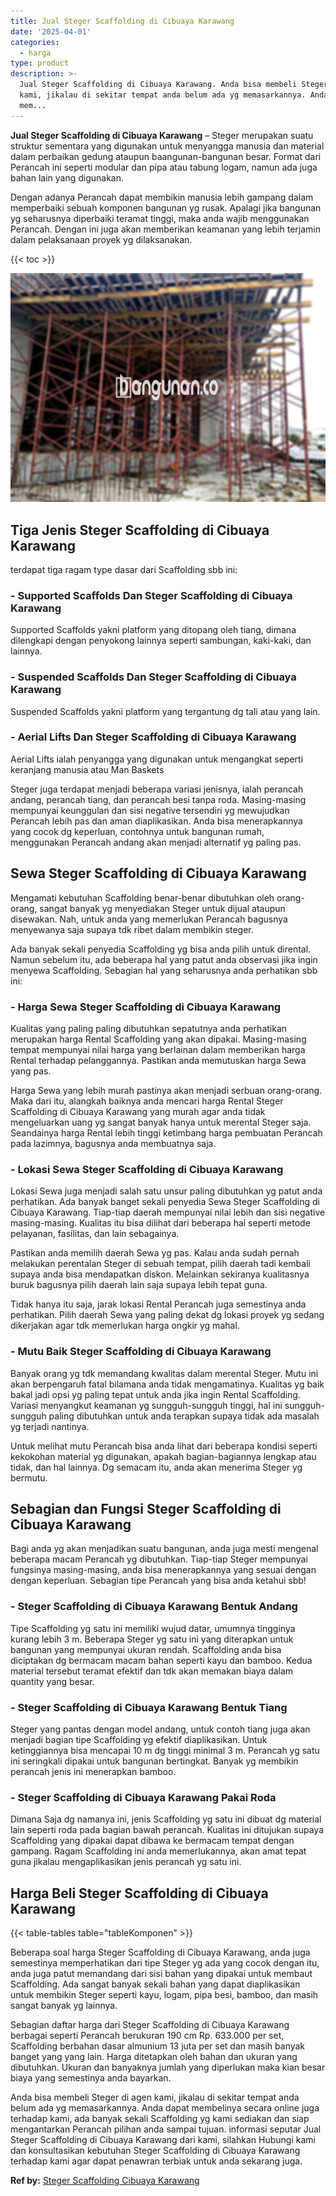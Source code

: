 ```yaml
---
title: Jual Steger Scaffolding di Cibuaya Karawang
date: '2025-04-01'
categories:
  - harga
type: product
description: >-
  Jual Steger Scaffolding di Cibuaya Karawang. Anda bisa membeli Steger di agen
  kami, jikalau di sekitar tempat anda belum ada yg memasarkannya. Anda dapat
  mem...
---
```


**Jual Steger Scaffolding di Cibuaya Karawang** – Steger merupakan suatu struktur sementara yang digunakan untuk menyangga manusia dan material dalam perbaikan gedung ataupun baangunan-bangunan besar. Format dari Perancah ini seperti modular dan pipa atau tabung logam, namun ada juga bahan lain yang digunakan.

Dengan adanya Perancah dapat membikin manusia lebih gampang dalam memperbaiki sebuah komponen bangunan yg rusak. Apalagi jika bangunan yg seharusnya diperbaiki teramat tinggi, maka anda wajib menggunakan Perancah. Dengan ini juga akan memberikan keamanan yang lebih terjamin dalam pelaksanaan proyek yg dilaksanakan.

{{< toc >}}

![Jual Steger Scaffolding di Cibuaya Karawang](/images/sewa-scaffolding-steger-28.png)

## Tiga Jenis Steger Scaffolding di Cibuaya Karawang

terdapat tiga ragam type dasar dari Scaffolding sbb ini:

### \- Supported Scaffolds Dan Steger Scaffolding di Cibuaya Karawang

Supported Scaffolds yakni platform yang ditopang oleh tiang, dimana dilengkapi dengan penyokong lainnya seperti sambungan, kaki-kaki, dan lainnya.

### \- Suspended Scaffolds Dan Steger Scaffolding di Cibuaya Karawang

Suspended Scaffolds yakni platform yang tergantung dg tali atau yang lain.

### \- Aerial Lifts Dan Steger Scaffolding di Cibuaya Karawang

Aerial Lifts ialah penyangga yang digunakan untuk mengangkat seperti keranjang manusia atau Man Baskets

Steger juga terdapat menjadi beberapa variasi jenisnya, ialah perancah andang, perancah tiang, dan perancah besi tanpa roda. Masing-masing mempunyai keunggulan dan sisi negative tersendiri yg mewujudkan Perancah lebih pas dan aman diaplikasikan. Anda bisa menerapkannya yang cocok dg keperluan, contohnya untuk bangunan rumah, menggunakan Perancah andang akan menjadi alternatif yg paling pas.

## Sewa Steger Scaffolding di Cibuaya Karawang

Mengamati kebutuhan Scaffolding benar-benar dibutuhkan oleh orang-orang, sangat banyak yg menyediakan Steger untuk dijual ataupun disewakan. Nah, untuk anda yang memerlukan Perancah bagusnya menyewanya saja supaya tdk ribet dalam membikin steger.

Ada banyak sekali penyedia Scaffolding yg bisa anda pilih untuk dirental. Namun sebelum itu, ada beberapa hal yang patut anda observasi jika ingin menyewa Scaffolding. Sebagian hal yang seharusnya anda perhatikan sbb ini:

### \- Harga Sewa Steger Scaffolding di Cibuaya Karawang

Kualitas yang paling paling dibutuhkan sepatutnya anda perhatikan merupakan harga Rental Scaffolding yang akan dipakai. Masing-masing tempat mempunyai nilai harga yang berlainan dalam memberikan harga Rental terhadap pelanggannya. Pastikan anda memutuskan harga Sewa yang pas.

Harga Sewa yang lebih murah pastinya akan menjadi serbuan orang-orang. Maka dari itu, alangkah baiknya anda mencari harga Rental Steger Scaffolding di Cibuaya Karawang yang murah agar anda tidak mengeluarkan uang yg sangat banyak hanya untuk merental Steger saja. Seandainya harga Rental lebih tinggi ketimbang harga pembuatan Perancah pada lazimnya, bagusnya anda membuatnya saja.

### \- Lokasi Sewa Steger Scaffolding di Cibuaya Karawang

Lokasi Sewa juga menjadi salah satu unsur paling dibutuhkan yg patut anda perhatikan. Ada banyak banget sekali penyedia Sewa Steger Scaffolding di Cibuaya Karawang. Tiap-tiap daerah mempunyai nilai lebih dan sisi negative masing-masing. Kualitas itu bisa dilihat dari beberapa hal seperti metode pelayanan, fasilitas, dan lain sebagainya.

Pastikan anda memilih daerah Sewa yg pas. Kalau anda sudah pernah melakukan perentalan Steger di sebuah tempat, pilih daerah tadi kembali supaya anda bisa mendapatkan diskon. Melainkan sekiranya kualitasnya buruk bagusnya pilih daerah lain saja supaya lebih tepat guna.

Tidak hanya itu saja, jarak lokasi Rental Perancah juga semestinya anda perhatikan. Pilih daerah Sewa yang paling dekat dg lokasi proyek yg sedang dikerjakan agar tdk memerlukan harga ongkir yg mahal.

### \- Mutu Baik Steger Scaffolding di Cibuaya Karawang

Banyak orang yg tdk memandang kwalitas dalam merental Steger. Mutu ini akan berpengaruh fatal bilamana anda tidak mengamatinya. Kualitas yg baik bakal jadi opsi yg paling tepat untuk anda jika ingin Rental Scaffolding. Variasi menyangkut keamanan yg sungguh-sungguh tinggi, hal ini sungguh-sungguh paling dibutuhkan untuk anda terapkan supaya tidak ada masalah yg terjadi nantinya.

Untuk melihat mutu Perancah bisa anda lihat dari beberapa kondisi seperti kekokohan material yg digunakan, apakah bagian-bagiannya lengkap atau tidak, dan hal lainnya. Dg semacam itu, anda akan menerima Steger yg bermutu.

## Sebagian dan Fungsi Steger Scaffolding di Cibuaya Karawang

Bagi anda yg akan menjadikan suatu bangunan, anda juga mesti mengenal beberapa macam Perancah yg dibutuhkan. Tiap-tiap Steger mempunyai fungsinya masing-masing, anda bisa menerapkannya yang sesuai dengan dengan keperluan. Sebagian tipe Perancah yang bisa anda ketahui sbb!

### \- Steger Scaffolding di Cibuaya Karawang Bentuk Andang

Tipe Scaffolding yg satu ini memiliki wujud datar, umumnya tingginya kurang lebih 3 m. Beberapa Steger yg satu ini yang diterapkan untuk bangunan yang mempunyai ukuran rendah. Scaffolding anda bisa diciptakan dg bermacam macam bahan seperti kayu dan bamboo. Kedua material tersebut teramat efektif dan tdk akan memakan biaya dalam quantity yang besar.

### \- Steger Scaffolding di Cibuaya Karawang Bentuk Tiang

Steger yang pantas dengan model andang, untuk contoh tiang juga akan menjadi bagian tipe Scaffolding yg efektif diaplikasikan. Untuk ketinggiannya bisa mencapai 10 m dg tinggi minimal 3 m. Perancah yg satu ini seringkali dipakai untuk bangunan bertingkat. Banyak yg membikin perancah jenis ini menerapkan bamboo.

### \- Steger Scaffolding di Cibuaya Karawang Pakai Roda

Dimana Saja dg namanya ini, jenis Scaffolding yg satu ini dibuat dg material lain seperti roda pada bagian bawah perancah. Kualitas ini ditujukan supaya Scaffolding yang dipakai dapat dibawa ke bermacam tempat dengan gampang. Ragam Scaffolding ini anda memerlukannya, akan amat tepat guna jikalau mengaplikasikan jenis perancah yg satu ini.

## Harga Beli Steger Scaffolding di Cibuaya Karawang

{{< table-tables table="tableKomponen" >}}

Beberapa soal harga Steger Scaffolding di Cibuaya Karawang, anda juga semestinya memperhatikan dari tipe Steger yg ada yang cocok dengan itu, anda juga patut memandang dari sisi bahan yang dipakai untuk membaut Scaffolding. Ada sangat banyak sekali bahan yang dapat diaplikasikan untuk membikin Steger seperti kayu, logam, pipa besi, bamboo, dan masih sangat banyak yg lainnya.

Sebagian daftar harga dari Steger Scaffolding di Cibuaya Karawang berbagai seperti Perancah berukuran 190 cm Rp. 633.000 per set, Scaffolding berbahan dasar almunium 13 juta per set dan masih banyak banget yang yang lain. Harga ditetapkan oleh bahan dan ukuran yang dibutuhkan. Ukuran dan banyaknya jumlah yang diperlukan maka kian besar biaya yang semestinya anda bayarkan.

Anda bisa membeli Steger di agen kami, jikalau di sekitar tempat anda belum ada yg memasarkannya. Anda dapat membelinya secara online juga terhadap kami, ada banyak sekali Scaffolding yg kami sediakan dan siap mengantarkan Perancah pilihan anda sampai tujuan. informasi seputar Jual Steger Scaffolding di Cibuaya Karawang dari kami, silahkan Hubungi kami dan konsultasikan kebutuhan Steger Scaffolding di Cibuaya Karawang terhadap kami agar dapat penawran terbiak untuk anda sekarang juga.

**Ref by:** [Steger Scaffolding Cibuaya Karawang](https://id.wikipedia.org/wiki/Steger)
